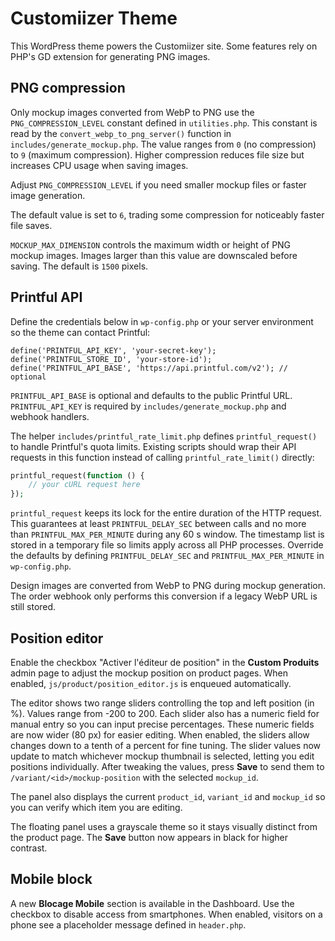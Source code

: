 # Customiizer Theme

This WordPress theme powers the Customiizer site. Some features rely on PHP's GD extension for generating PNG images.

## PNG compression

Only mockup images converted from WebP to PNG use the `PNG_COMPRESSION_LEVEL` constant defined in `utilities.php`. This constant is read by the `convert_webp_to_png_server()` function in `includes/generate_mockup.php`. The value ranges from `0` (no compression) to `9` (maximum compression). Higher compression reduces file size but increases CPU usage when saving images.

Adjust `PNG_COMPRESSION_LEVEL` if you need smaller mockup files or faster image generation.

The default value is set to `6`, trading some compression for noticeably faster file saves.

`MOCKUP_MAX_DIMENSION` controls the maximum width or height of PNG mockup images.
Images larger than this value are downscaled before saving. The default is `1500` pixels.

## Printful API

Define the credentials below in `wp-config.php` or your server environment so the theme can contact Printful:

```
define('PRINTFUL_API_KEY', 'your-secret-key');
define('PRINTFUL_STORE_ID', 'your-store-id');
define('PRINTFUL_API_BASE', 'https://api.printful.com/v2'); // optional
```

`PRINTFUL_API_BASE` is optional and defaults to the public Printful URL. `PRINTFUL_API_KEY` is required by `includes/generate_mockup.php` and webhook handlers.

The helper `includes/printful_rate_limit.php` defines `printful_request()`
to handle Printful's quota limits. Existing scripts should wrap their API
requests in this function instead of calling `printful_rate_limit()`
directly:

```php
printful_request(function () {
    // your cURL request here
});
```

`printful_request` keeps its lock for the entire duration of the HTTP
request. This guarantees at least `PRINTFUL_DELAY_SEC` between calls and
no more than `PRINTFUL_MAX_PER_MINUTE` during any 60&nbsp;s window. The
timestamp list is stored in a temporary file so limits apply across all
PHP processes. Override the defaults by defining `PRINTFUL_DELAY_SEC` and
`PRINTFUL_MAX_PER_MINUTE` in `wp-config.php`.

Design images are converted from WebP to PNG during mockup generation. The order
webhook only performs this conversion if a legacy WebP URL is still stored.

## Position editor

Enable the checkbox "Activer l'éditeur de position" in the **Custom Produits** admin page to adjust the mockup position on product pages. When enabled, `js/product/position_editor.js` is enqueued automatically.

The editor shows two range sliders controlling the top and left position (in %). Values range from -200 to 200. Each slider also has a numeric field for manual entry so you can input precise percentages. These numeric fields are now wider (80&nbsp;px) for easier editing. When enabled, the sliders allow changes down to a tenth of a percent for fine tuning. The slider values now update to match whichever mockup thumbnail is selected, letting you edit positions individually. After tweaking the values, press **Save** to send them to `/variant/<id>/mockup-position` with the selected `mockup_id`.

The panel also displays the current `product_id`, `variant_id` and `mockup_id` so you can verify which item you are editing.


The floating panel uses a grayscale theme so it stays visually distinct from the product page. The **Save** button now appears in black for higher contrast.

## Mobile block

A new **Blocage Mobile** section is available in the Dashboard. Use the checkbox to disable access from smartphones. When enabled, visitors on a phone see a placeholder message defined in `header.php`.
